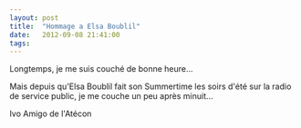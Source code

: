 ```yaml
---
layout: post
title:  "Hommage a Elsa Boublil"
date:   2012-09-08 21:41:00
tags:   
---
```


<p>Longtemps, je me suis couché de bonne heure&hellip;</p>
<p>Mais depuis qu'Elsa Boublil fait son Summertime les soirs d'été sur la radio de service public, je me couche un peu après minuit&hellip;</p>
<p>Ivo Amigo de l'Atécon</p>
